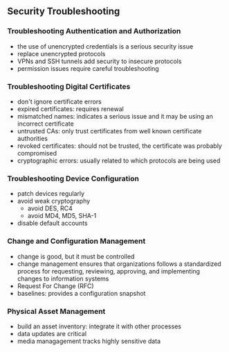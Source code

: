 ## Security Troubleshooting

### Troubleshooting Authentication and Authorization
* the use of unencrypted credentials is a serious security issue
* replace unencrypted protocols
* VPNs and SSH tunnels add security to insecure protocols
* permission issues require careful troubleshooting

### Troubleshooting Digital Certificates
* don't ignore certificate errors
* expired certificates: requires renewal
* mismatched names: indicates a serious issue and it may be using an incorrect certificate
* untrusted CAs: only trust certificates from well known certificate authorities
* revoked certificates: should not be trusted, the certificate was probably compromised
* cryptographic errors: usually related to which protocols are being used

### Troubleshooting Device Configuration
* patch devices regularly
* avoid weak cryptography
    * avoid DES, RC4
    * avoid MD4, MD5, SHA-1
* disable default accounts

### Change and Configuration Management
* change is good, but it must be controlled
* change management ensures that organizations follows a standardized process for requesting, reviewing, approving, and implementing changes to information systems
* Request For Change (RFC)
* baselines: provides a configuration snapshot

### Physical Asset Management
* build an asset inventory: integrate it with other processes
* data updates are critical
* media managagement tracks highly sensitive data